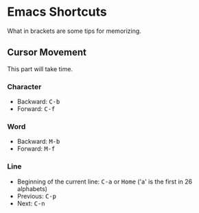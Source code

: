 # Emacs Shortcuts

What in brackets are some tips for memorizing.

## Cursor Movement

This part will take time.

### Character

- Backward: <kbd>C-b</kbd>
- Forward: <kbd>C-f</kbd>

### Word

- Backward: <kbd>M-b</kbd>
- Forward: <kbd>M-f</kbd>

### Line

- Beginning of the current line: <kbd>C-a</kbd> or <kbd>Home</kbd> ('a' is the first in 26 alphabets)
- Previous: <kbd>C-p</kbd>
- Next: <kbd>C-n</kbd>

